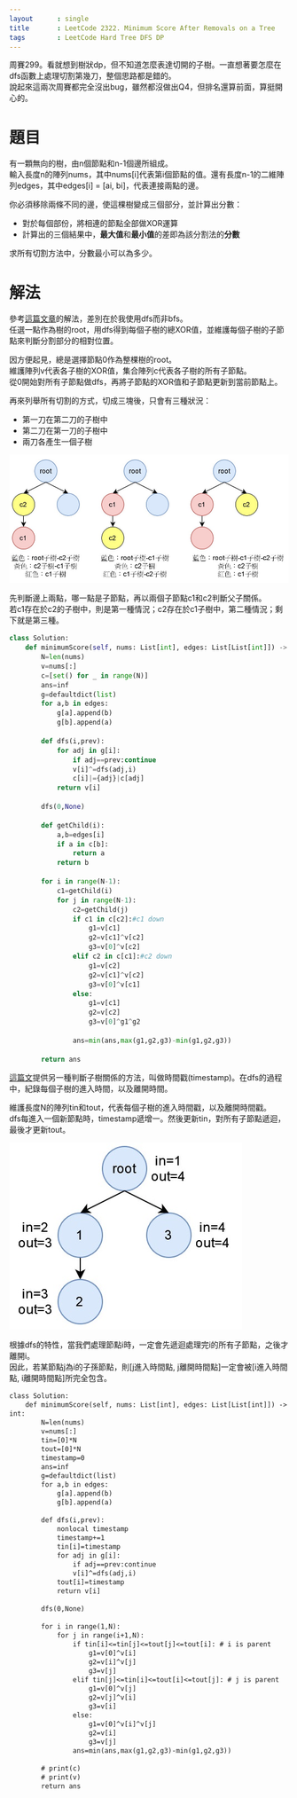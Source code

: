 ```yaml
--- 
layout      : single
title       : LeetCode 2322. Minimum Score After Removals on a Tree
tags        : LeetCode Hard Tree DFS DP
---
```

周賽299。看就想到樹狀dp，但不知道怎麼表達切開的子樹。一直想著要怎麼在dfs函數上處理切割第幾刀，整個思路都是錯的。  
說起來這兩次周賽都完全沒出bug，雖然都沒做出Q4，但排名還算前面，算挺開心的。  

# 題目
有一顆無向的樹，由n個節點和n-1個邊所組成。  
輸入長度n的陣列nums，其中nums[i]代表第i個節點的值。還有長度n-1的二維陣列edges，其中edges[i] = [ai, bi]，代表連接兩點的邊。  

你必須移除兩條不同的邊，使這棵樹變成三個部分，並計算出分數：  
- 對於每個部份，將相連的節點全部做XOR運算  
- 計算出的三個結果中，**最大值**和**最小值**的差即為該分割法的**分數**  

求所有切割方法中，分數最小可以為多少。  

# 解法
參考[這篇文章](https://leetcode.com/problems/minimum-score-after-removals-on-a-tree/discuss/2198665/Python-3-Explanation-with-pictures)的解法，差別在於我使用dfs而非bfs。  
任選一點作為樹的root，用dfs得到每個子樹的總XOR值，並維護每個子樹的子節點來判斷分割部分的相對位置。  

因方便起見，總是選擇節點0作為整棵樹的root。  
維護陣列v代表各子樹的XOR值，集合陣列c代表各子樹的所有子節點。  
從0開始對所有子節點做dfs，再將子節點的XOR值和子節點更新到當前節點上。  

再來列舉所有切割的方式，切成三塊後，只會有三種狀況：  
- 第一刀在第二刀的子樹中  
- 第二刀在第一刀的子樹中  
- 兩刀各產生一個子樹  

![示意圖](/assets/img/2322-1.jpg)

先判斷邊上兩點，哪一點是子節點，再以兩個子節點c1和c2判斷父子關係。  
若c1存在於c2的子樹中，則是第一種情況；c2存在於c1子樹中，第二種情況；剩下就是第三種。  

```python
class Solution:
    def minimumScore(self, nums: List[int], edges: List[List[int]]) -> int:
        N=len(nums)
        v=nums[:]
        c=[set() for _ in range(N)]
        ans=inf
        g=defaultdict(list)
        for a,b in edges:
            g[a].append(b)
            g[b].append(a)
            
        def dfs(i,prev):
            for adj in g[i]:
                if adj==prev:continue
                v[i]^=dfs(adj,i)
                c[i]|={adj}|c[adj]
            return v[i]
        
        dfs(0,None)
        
        def getChild(i):
            a,b=edges[i]
            if a in c[b]:
                return a
            return b
       
        for i in range(N-1):
            c1=getChild(i)
            for j in range(N-1):
                c2=getChild(j)
                if c1 in c[c2]:#c1 down
                    g1=v[c1]
                    g2=v[c1]^v[c2]
                    g3=v[0]^v[c2]
                elif c2 in c[c1]:#c2 down
                    g1=v[c2]
                    g2=v[c1]^v[c2]
                    g3=v[0]^v[c1]
                else:
                    g1=v[c1]
                    g2=v[c2]
                    g3=v[0]^g1^g2
                    
                ans=min(ans,max(g1,g2,g3)-min(g1,g2,g3))
            
        return ans
```

[這篇文](https://leetcode.cn/problems/minimum-score-after-removals-on-a-tree/solution/dfs-shi-jian-chuo-chu-li-shu-shang-wen-t-x1kk/)提供另一種判斷子樹關係的方法，叫做時間戳(timestamp)。在dfs的過程中，紀錄每個子樹的進入時間，以及離開時間。  

維護長度N的陣列tin和tout，代表每個子樹的進入時間戳，以及離開時間戳。  
dfs每進入一個新節點時，timestamp遞增一。然後更新tin，對所有子節點遞迴，最後才更新tout。  

![示意圖](/assets/img/2322-2.jpg)  

根據dfs的特性，當我們處理節點i時，一定會先遞迴處理完i的所有子節點，之後才離開i。  
因此，若某節點j為i的子孫節點，則[j進入時間點, j離開時間點]一定會被[i進入時間點, i離開時間點]所完全包含。  

```pytyon
class Solution:
    def minimumScore(self, nums: List[int], edges: List[List[int]]) -> int:
        N=len(nums)
        v=nums[:]
        tin=[0]*N
        tout=[0]*N
        timestamp=0
        ans=inf
        g=defaultdict(list)
        for a,b in edges:
            g[a].append(b)
            g[b].append(a)
            
        def dfs(i,prev):
            nonlocal timestamp
            timestamp+=1
            tin[i]=timestamp
            for adj in g[i]:
                if adj==prev:continue
                v[i]^=dfs(adj,i)
            tout[i]=timestamp
            return v[i]
        
        dfs(0,None)
       
        for i in range(1,N):
            for j in range(i+1,N):
                if tin[i]<=tin[j]<=tout[j]<=tout[i]: # i is parent
                    g1=v[0]^v[i]
                    g2=v[i]^v[j]
                    g3=v[j]
                elif tin[j]<=tin[i]<=tout[i]<=tout[j]: # j is parent
                    g1=v[0]^v[j]
                    g2=v[j]^v[i]
                    g3=v[i]
                else:
                    g1=v[0]^v[i]^v[j]
                    g2=v[i]
                    g3=v[j]
                ans=min(ans,max(g1,g2,g3)-min(g1,g2,g3))
            
        # print(c)
        # print(v)
        return ans
```